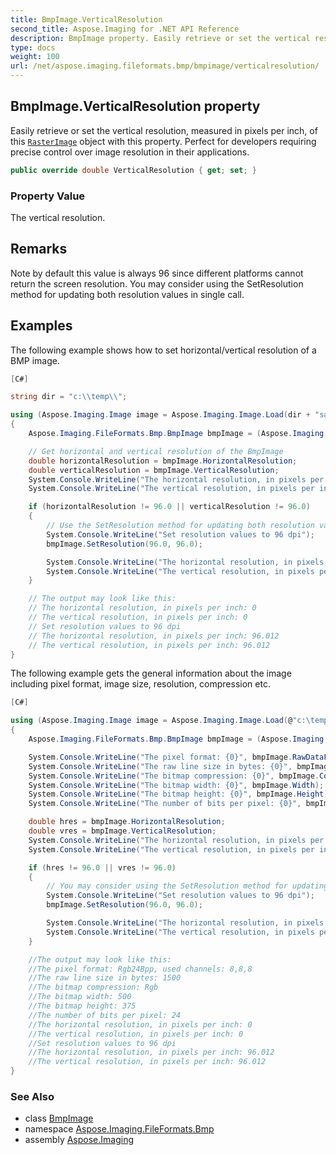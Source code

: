 ```yaml
---
title: BmpImage.VerticalResolution
second_title: Aspose.Imaging for .NET API Reference
description: BmpImage property. Easily retrieve or set the vertical resolution measured in pixels per inch of this RasterImage object with this property. Perfect for developers requiring precise control over image resolution in their applications
type: docs
weight: 100
url: /net/aspose.imaging.fileformats.bmp/bmpimage/verticalresolution/
---
```

## BmpImage.VerticalResolution property

Easily retrieve or set the vertical resolution, measured in pixels per inch, of this [`RasterImage`](../../../aspose.imaging/rasterimage/) object with this property. Perfect for developers requiring precise control over image resolution in their applications.

```csharp
public override double VerticalResolution { get; set; }
```

### Property Value

The vertical resolution.

## Remarks

Note by default this value is always 96 since different platforms cannot return the screen resolution. You may consider using the SetResolution method for updating both resolution values in single call.

## Examples

The following example shows how to set horizontal/vertical resolution of a BMP image.

```csharp
[C#]

string dir = "c:\\temp\\";

using (Aspose.Imaging.Image image = Aspose.Imaging.Image.Load(dir + "sample.bmp"))
{
    Aspose.Imaging.FileFormats.Bmp.BmpImage bmpImage = (Aspose.Imaging.FileFormats.Bmp.BmpImage)image;

    // Get horizontal and vertical resolution of the BmpImage
    double horizontalResolution = bmpImage.HorizontalResolution;
    double verticalResolution = bmpImage.VerticalResolution;
    System.Console.WriteLine("The horizontal resolution, in pixels per inch: {0}", horizontalResolution);
    System.Console.WriteLine("The vertical resolution, in pixels per inch: {0}", verticalResolution);

    if (horizontalResolution != 96.0 || verticalResolution != 96.0)
    {
        // Use the SetResolution method for updating both resolution values in a single call.
        System.Console.WriteLine("Set resolution values to 96 dpi");
        bmpImage.SetResolution(96.0, 96.0);

        System.Console.WriteLine("The horizontal resolution, in pixels per inch: {0}", bmpImage.HorizontalResolution);
        System.Console.WriteLine("The vertical resolution, in pixels per inch: {0}", bmpImage.VerticalResolution);
    }

    // The output may look like this:
    // The horizontal resolution, in pixels per inch: 0
    // The vertical resolution, in pixels per inch: 0
    // Set resolution values to 96 dpi
    // The horizontal resolution, in pixels per inch: 96.012
    // The vertical resolution, in pixels per inch: 96.012
}
```

The following example gets the general information about the image including pixel format, image size, resolution, compression etc.

```csharp
[C#]

using (Aspose.Imaging.Image image = Aspose.Imaging.Image.Load(@"c:\temp\sample.bmp"))
{
    Aspose.Imaging.FileFormats.Bmp.BmpImage bmpImage = (Aspose.Imaging.FileFormats.Bmp.BmpImage)image;                

    System.Console.WriteLine("The pixel format: {0}", bmpImage.RawDataFormat);                
    System.Console.WriteLine("The raw line size in bytes: {0}", bmpImage.RawLineSize);
    System.Console.WriteLine("The bitmap compression: {0}", bmpImage.Compression);
    System.Console.WriteLine("The bitmap width: {0}", bmpImage.Width);
    System.Console.WriteLine("The bitmap height: {0}", bmpImage.Height);
    System.Console.WriteLine("The number of bits per pixel: {0}", bmpImage.BitsPerPixel);

    double hres = bmpImage.HorizontalResolution;
    double vres = bmpImage.VerticalResolution;
    System.Console.WriteLine("The horizontal resolution, in pixels per inch: {0}", hres);
    System.Console.WriteLine("The vertical resolution, in pixels per inch: {0}", vres);

    if (hres != 96.0 || vres != 96.0)
    {
        // You may consider using the SetResolution method for updating both resolution values in single call.
        System.Console.WriteLine("Set resolution values to 96 dpi");
        bmpImage.SetResolution(96.0, 96.0);

        System.Console.WriteLine("The horizontal resolution, in pixels per inch: {0}", bmpImage.HorizontalResolution);
        System.Console.WriteLine("The vertical resolution, in pixels per inch: {0}", bmpImage.VerticalResolution);
    }

    //The output may look like this:
    //The pixel format: Rgb24Bpp, used channels: 8,8,8
    //The raw line size in bytes: 1500
    //The bitmap compression: Rgb
    //The bitmap width: 500
    //The bitmap height: 375
    //The number of bits per pixel: 24
    //The horizontal resolution, in pixels per inch: 0
    //The vertical resolution, in pixels per inch: 0
    //Set resolution values to 96 dpi
    //The horizontal resolution, in pixels per inch: 96.012
    //The vertical resolution, in pixels per inch: 96.012
}
```

### See Also

* class [BmpImage](../)
* namespace [Aspose.Imaging.FileFormats.Bmp](../../bmpimage/)
* assembly [Aspose.Imaging](../../../)


